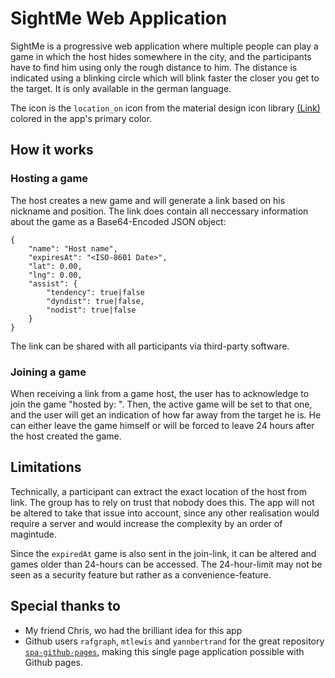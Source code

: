 # SightMe Web Application

SightMe is a progressive web application where multiple people can play a game in which the host hides somewhere in the city, and the participants have to find him using only the rough distance to him. The distance is indicated using a blinking circle which will blink faster the closer you get to the target. It is only available in the german language.

The icon is the `location_on` icon from the material design icon library [(Link)](https://material.io/resources/icons/?icon=location_on&style=baseline) colored in the app's primary color.

## How it works

### Hosting a game

The host creates a new game and will generate a link based on his nickname and position. The link does contain all neccessary information about the game as a Base64-Encoded JSON object:

    {
        "name": "Host name",
        "expiresAt": "<ISO-8601 Date>",
        "lat": 0.00,
        "lng": 0.00,
        "assist": {
            "tendency": true|false
            "dyndist": true|false,
            "nodist": true|false
        }
    }
    
The link can be shared with all participants via third-party software.    

### Joining a game

When receiving a link from a game host, the user has to acknowledge to join the game "hosted by: <Host name>". Then, the active game will be set to that one, and the user will get an indication of how far away from the target he is. He can either leave the game himself or will be forced to leave 24 hours after the host created the game.

## Limitations

Technically, a participant can extract the exact location of the host from link. The group has to rely on trust that nobody does this. The app will not be altered to take that issue into account, since any other realisation would require a server and would increase the complexity by an order of magintude.

Since the `expiredAt` game is also sent in the join-link, it can be altered and games older than 24-hours can be accessed. The 24-hour-limit may not be seen as a security feature but rather as a convenience-feature.

## Special thanks to

- My friend Chris, wo had the brilliant idea for this app
- Github users `rafgraph`, `mtlewis` and `yannbertrand` for the great repository [`spa-github-pages`](https://github.com/rafgraph/spa-github-pages), making this single page application possible with Github pages.
